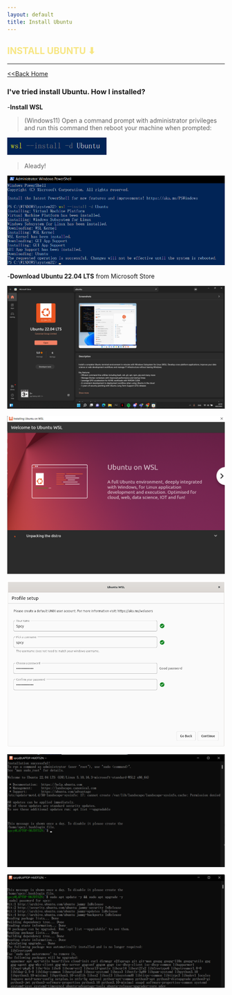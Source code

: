 ```yaml
---
layout: default
title: Install Ubuntu
---
```


<h2 style="color:#F7E684"> <b> INSTALL UBUNTU ⬇ </b> </h2>

---

[<<Back Home]

[<<Back Home]: https://spcyr.github.io/


### I've tried install Ubuntu. How I installed?


-__Install WSL__
  >(Windows11) Open a command prompt with administrator privileges and run this command then reboot your machine when prompted:

![](git/install_WSL.png)

  >Aleady!
 
![](git/alr.png)


-__Download Ubuntu 22.04 LTS__ from Microsoft Store

![](git/ubuntu.png) 
  
![](git/welcome.png)
  
![](git/00.png)
  
![](git/spcy.png)

![](git/01.png)
